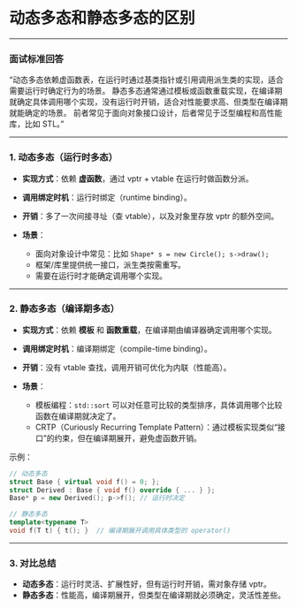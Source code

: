 # 动态多态和静态多态的区别
---

### 面试标准回答

“动态多态依赖虚函数表，在运行时通过基类指针或引用调用派生类的实现，适合需要运行时确定行为的场景。
静态多态通常通过模板或函数重载实现，在编译期就确定具体调用哪个实现，没有运行时开销，适合对性能要求高、但类型在编译期就能确定的场景。
前者常见于面向对象接口设计，后者常见于泛型编程和高性能库，比如 STL。”

---

### 1. 动态多态（运行时多态）

* **实现方式**：依赖 **虚函数**，通过 vptr + vtable 在运行时做函数分派。
* **调用绑定时机**：运行时绑定（runtime binding）。
* **开销**：多了一次间接寻址（查 vtable），以及对象里存放 vptr 的额外空间。
* **场景**：

  * 面向对象设计中常见：比如 `Shape* s = new Circle(); s->draw();`
  * 框架/库里提供统一接口，派生类按需重写。
  * 需要在运行时才能确定调用哪个实现。

---

### 2. 静态多态（编译期多态）

* **实现方式**：依赖 **模板** 和 **函数重载**，在编译期由编译器确定调用哪个实现。
* **调用绑定时机**：编译期绑定（compile-time binding）。
* **开销**：没有 vtable 查找，调用开销可优化为内联（性能高）。
* **场景**：

  * 模板编程：`std::sort` 可以对任意可比较的类型排序，具体调用哪个比较函数在编译期就决定了。
  * CRTP（Curiously Recurring Template Pattern）：通过模板实现类似“接口”的约束，但在编译期展开，避免虚函数开销。

示例：

```cpp
// 动态多态
struct Base { virtual void f() = 0; };
struct Derived : Base { void f() override { ... } };
Base* p = new Derived(); p->f(); // 运行时决定

// 静态多态
template<typename T>
void f(T t) { t(); }  // 编译期展开调用具体类型的 operator()
```

---

### 3. 对比总结

* **动态多态**：运行时灵活、扩展性好，但有运行时开销，需对象存储 vptr。
* **静态多态**：性能高，编译期展开，但类型在编译期就必须确定，灵活性差些。
